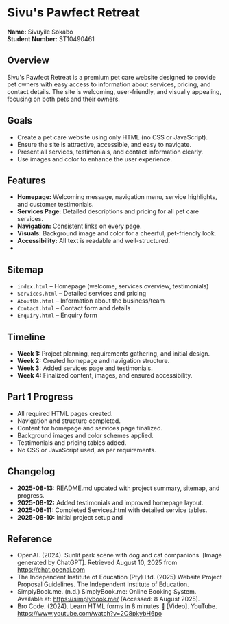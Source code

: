 # Sivu's Pawfect Retreat  
**Name:** Sivuyile Sokabo  
**Student Number:** ST10490461  

## Overview
Sivu's Pawfect Retreat is a premium pet care website designed to provide pet owners with easy access to information about services, pricing, and contact details. The site is welcoming, user-friendly, and visually appealing, focusing on both pets and their owners.

## Goals
- Create a pet care website using only HTML (no CSS or JavaScript).
- Ensure the site is attractive, accessible, and easy to navigate.
- Present all services, testimonials, and contact information clearly.
- Use images and color to enhance the user experience.

## Features
- **Homepage:** Welcoming message, navigation menu, service highlights, and customer testimonials.
- **Services Page:** Detailed descriptions and pricing for all pet care services.
- **Navigation:** Consistent links on every page.
- **Visuals:** Background image and color for a cheerful, pet-friendly look.
- **Accessibility:** All text is readable and well-structured.
- 
## Sitemap
- `index.html` – Homepage (welcome, services overview, testimonials)
- `Services.html` – Detailed services and pricing
- `AboutUs.html` – Information about the business/team
- `Contact.html` – Contact form and details
- `Enquiry.html` – Enquiry form

## Timeline
- **Week 1:** Project planning, requirements gathering, and initial design.
- **Week 2:** Created homepage and navigation structure.
- **Week 3:** Added services page and testimonials.
- **Week 4:** Finalized content, images, and ensured accessibility.

## Part 1 Progress
- All required HTML pages created.
- Navigation and structure completed.
- Content for homepage and services page finalized.
- Background images and color schemes applied.
- Testimonials and pricing tables added.
- No CSS or JavaScript used, as per requirements.

## Changelog
- **2025-08-13:** README.md updated with project summary, sitemap, and progress.
- **2025-08-12:** Added testimonials and improved homepage layout.
- **2025-08-11:** Completed Services.html with detailed service tables.
- **2025-08-10:** Initial project setup and

## Reference
- OpenAI. (2024). Sunlit park scene with dog and cat companions. [Image generated by ChatGPT]. Retrieved August 10, 2025 from https://chat.openai.com
- The Independent Institute of Education (Pty) Ltd. (2025) Website Project Proposal Guidelines. The Independent Institute of Education.
- SimplyBook.me. (n.d.) SimplyBook.me: Online Booking System. Available at: https://simplybook.me/ (Accessed: 8 August 2025).
- Bro Code. (2024). Learn HTML forms in 8 minutes 📝 [Video]. YouTube. https://www.youtube.com/watch?v=2O8pkybH6po


